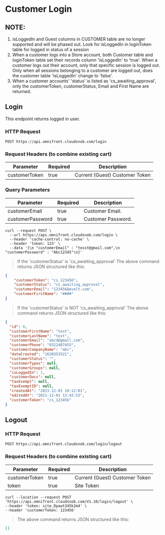 # Customer Login

## NOTE: 
1. isLoggedIn and Guest columns in CUSTOMER table are no longer supported and will be phased out. Look for isLoggedIn in loginToken table for logged in status of a session
2. When a customer logs into a Store account, both Customer table and loginToken table set their records column 'isLoggedIn' to 'true'. When a customer logs out their account, only that specific session is logged out. Only when all sessions belonging to a customer are logged out, does the customer table 'isLoggedIn' change to 'false'.
3. When a customer accounts' 'status' is listed as 'cs_awaiting_approval', only the customerToken, customerStatus, Email and First Name are returned.


## Login

This endpoint returns logged in user.


### HTTP Request

`POST https://api.omnifront.cloudsnob.com/login`

### Request Headers (to combine existing cart)

| Parameter     | Required | Description                    |
| ------------- | -------- | ------------------------------ |
| customerToken | true     | Current (Guest) Customer Token |

### Query Parameters

| Parameter        | Required | Description        |
| ---------------- | -------- | ------------------ |
| customerEmail    | true     | Customer Email.    |
| customerPassword | true     | Customer Password. |

```shell
curl --request POST \
  --url https://api.omnifront.cloudsnob.com/login \
  --header 'cache-control: no-cache' \
  --header 'token: 123' \
  --data '{\n "customerEmail" : "tesst@gmail.com",\n  "customerPassword" : "Abc12345"\n}'
```

> If the 'customerStatus' is 'cs_awaiting_approval' The above command returns JSON structured like this:
```json
{
    "customerToken": "cs_123456",
    "customerStatus": "cs_awaiting_approval",
    "customerEmail": "123456@evelt.com",
    "customerFirstName": "####"
}
```

> If the 'customerStatus' is NOT 'cs_awaiting_approval' The above command returns JSON structured like this:

```json
{
  "id": 0,
  "customerFirstName": "test",
  "customerLastName": "test",
  "customerEmail": "abcd@gmail.com",
  "customerPhone": "0322487455",
  "customerCompanyName": "abc",
  "dateCreated": "1638353521",
  "customerStatus": "",
  "customerTypes": null,
  "customerGroups": null,
  "isLoggedIn": 1,
  "customerDocs": null,
  "taxExempt": null,
  "taxExemptID": null,
  "createdAt": "2021-12-01 10:12:01",
  "editedAt": "2021-12-01 13:42:53",
  "customerToken": "cs_123456"
}
```

## Logout

### HTTP Request

`POST https://api.omnifront.cloudsnob.com/login/logout`

### Request Headers (to combine existing cart)

| Parameter     | Required | Description                    |
| ------------- | -------- | ------------------------------ |
| customerToken | true     | Current (Guest) Customer Token |
| token         | true     | Site Token                     |



```shell
curl --location --request POST 'https://api.omnifront.cloudsnob.com/V1.10/login/logout' \
--header 'token: site_Dpawt345k2m4' \
--header 'customerToken: 123456'
```

> The above command returns JSON structured like this:

```json
[]
```

